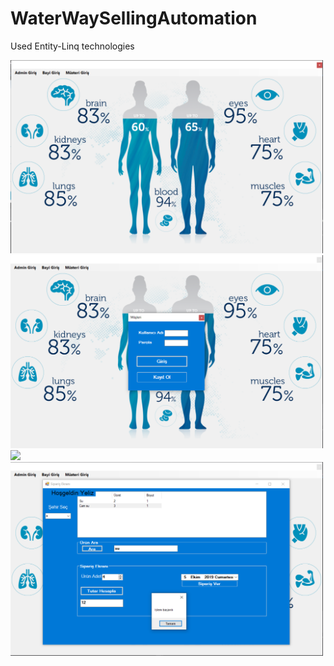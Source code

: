 # WaterWaySellingAutomation
Used Entity-Linq technologies


<p>
<a href="https://github.com/YelizGuzel/WaterWaySellingAutomation/blob/master/Giris.png" target="_blank">
<img src="https://github.com/YelizGuzel/WaterWaySellingAutomation/blob/master/Giris.png" width="500" style="max-width:100%;"></a>
  

<a href="https://github.com/YelizGuzel/WaterWaySellingAutomation/blob/master/Musteri.png" target="_blank">
<img src="https://github.com/YelizGuzel/WaterWaySellingAutomation/blob/master/Musteri.png" width="500" style="max-width:100%;"></a>

<a href="https://github.com/YelizGuzel/WaterWaySellingAutomation/blob/master/MusteriKay%C4%B1t.png" target="_blank">
<img src="https://github.com/YelizGuzel/WaterWaySellingAutomation/blob/master/MusteriKay%C4%B1t.png" width="500" style="max-width:100%;"></a>
 
 <a href="https://github.com/YelizGuzel/WaterWaySellingAutomation/blob/master/MusteriSiparis.png" target="_blank">
<img src="https://github.com/YelizGuzel/WaterWaySellingAutomation/blob/master/MusteriSiparis.png" width="500" style="max-width:100%;"></a> 

  
</p>  
